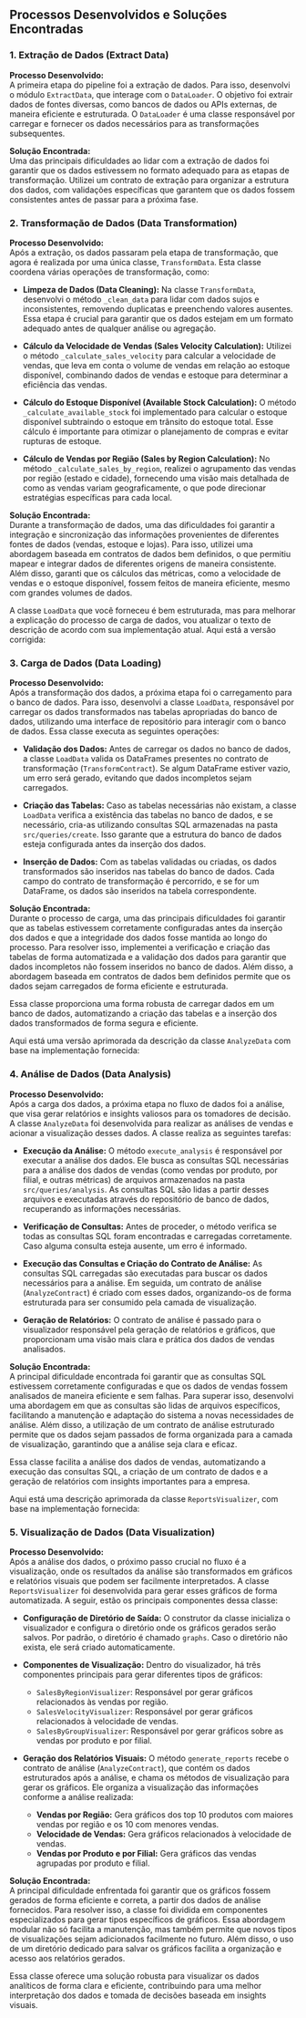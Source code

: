 ## Processos Desenvolvidos e Soluções Encontradas

### 1. **Extração de Dados (Extract Data)**

**Processo Desenvolvido:**  
A primeira etapa do pipeline foi a extração de dados. Para isso, desenvolvi o módulo `ExtractData`, que interage com o `DataLoader`. O objetivo foi extrair dados de fontes diversas, como bancos de dados ou APIs externas, de maneira eficiente e estruturada. O `DataLoader` é uma classe responsável por carregar e fornecer os dados necessários para as transformações subsequentes.

**Solução Encontrada:**  
Uma das principais dificuldades ao lidar com a extração de dados foi garantir que os dados estivessem no formato adequado para as etapas de transformação. Utilizei um contrato de extração para organizar a estrutura dos dados, com validações específicas que garantem que os dados fossem consistentes antes de passar para a próxima fase.

### 2. **Transformação de Dados (Data Transformation)**

**Processo Desenvolvido:**  
Após a extração, os dados passaram pela etapa de transformação, que agora é realizada por uma única classe, `TransformData`. Esta classe coordena várias operações de transformação, como:

- **Limpeza de Dados (Data Cleaning):** Na classe `TransformData`, desenvolvi o método `_clean_data` para lidar com dados sujos e inconsistentes, removendo duplicatas e preenchendo valores ausentes. Essa etapa é crucial para garantir que os dados estejam em um formato adequado antes de qualquer análise ou agregação.

- **Cálculo da Velocidade de Vendas (Sales Velocity Calculation):** Utilizei o método `_calculate_sales_velocity` para calcular a velocidade de vendas, que leva em conta o volume de vendas em relação ao estoque disponível, combinando dados de vendas e estoque para determinar a eficiência das vendas.

- **Cálculo do Estoque Disponível (Available Stock Calculation):** O método `_calculate_available_stock` foi implementado para calcular o estoque disponível subtraindo o estoque em trânsito do estoque total. Esse cálculo é importante para otimizar o planejamento de compras e evitar rupturas de estoque.

- **Cálculo de Vendas por Região (Sales by Region Calculation):** No método `_calculate_sales_by_region`, realizei o agrupamento das vendas por região (estado e cidade), fornecendo uma visão mais detalhada de como as vendas variam geograficamente, o que pode direcionar estratégias específicas para cada local.

**Solução Encontrada:**  
Durante a transformação de dados, uma das dificuldades foi garantir a integração e sincronização das informações provenientes de diferentes fontes de dados (vendas, estoque e lojas). Para isso, utilizei uma abordagem baseada em contratos de dados bem definidos, o que permitiu mapear e integrar dados de diferentes origens de maneira consistente. Além disso, garanti que os cálculos das métricas, como a velocidade de vendas e o estoque disponível, fossem feitos de maneira eficiente, mesmo com grandes volumes de dados.

A classe `LoadData` que você forneceu é bem estruturada, mas para melhorar a explicação do processo de carga de dados, vou atualizar o texto de descrição de acordo com sua implementação atual. Aqui está a versão corrigida:

### 3. **Carga de Dados (Data Loading)**

**Processo Desenvolvido:**  
Após a transformação dos dados, a próxima etapa foi o carregamento para o banco de dados. Para isso, desenvolvi a classe `LoadData`, responsável por carregar os dados transformados nas tabelas apropriadas do banco de dados, utilizando uma interface de repositório para interagir com o banco de dados. Essa classe executa as seguintes operações:

- **Validação dos Dados:** Antes de carregar os dados no banco de dados, a classe `LoadData` valida os DataFrames presentes no contrato de transformação (`TransformContract`). Se algum DataFrame estiver vazio, um erro será gerado, evitando que dados incompletos sejam carregados.

- **Criação das Tabelas:** Caso as tabelas necessárias não existam, a classe `LoadData` verifica a existência das tabelas no banco de dados, e se necessário, cria-as utilizando consultas SQL armazenadas na pasta `src/queries/create`. Isso garante que a estrutura do banco de dados esteja configurada antes da inserção dos dados.

- **Inserção de Dados:** Com as tabelas validadas ou criadas, os dados transformados são inseridos nas tabelas do banco de dados. Cada campo do contrato de transformação é percorrido, e se for um DataFrame, os dados são inseridos na tabela correspondente.

**Solução Encontrada:**  
Durante o processo de carga, uma das principais dificuldades foi garantir que as tabelas estivessem corretamente configuradas antes da inserção dos dados e que a integridade dos dados fosse mantida ao longo do processo. Para resolver isso, implementei a verificação e criação das tabelas de forma automatizada e a validação dos dados para garantir que dados incompletos não fossem inseridos no banco de dados. Além disso, a abordagem baseada em contratos de dados bem definidos permite que os dados sejam carregados de forma eficiente e estruturada.

Essa classe proporciona uma forma robusta de carregar dados em um banco de dados, automatizando a criação das tabelas e a inserção dos dados transformados de forma segura e eficiente.

Aqui está uma versão aprimorada da descrição da classe `AnalyzeData` com base na implementação fornecida:

### 4. **Análise de Dados (Data Analysis)**

**Processo Desenvolvido:**  
Após a carga dos dados, a próxima etapa no fluxo de dados foi a análise, que visa gerar relatórios e insights valiosos para os tomadores de decisão. A classe `AnalyzeData` foi desenvolvida para realizar as análises de vendas e acionar a visualização desses dados. A classe realiza as seguintes tarefas:

- **Execução da Análise:** O método `execute_analysis` é responsável por executar a análise dos dados. Ele busca as consultas SQL necessárias para a análise dos dados de vendas (como vendas por produto, por filial, e outras métricas) de arquivos armazenados na pasta `src/queries/analysis`. As consultas SQL são lidas a partir desses arquivos e executadas através do repositório de banco de dados, recuperando as informações necessárias.

- **Verificação de Consultas:** Antes de proceder, o método verifica se todas as consultas SQL foram encontradas e carregadas corretamente. Caso alguma consulta esteja ausente, um erro é informado.

- **Execução das Consultas e Criação do Contrato de Análise:** As consultas SQL carregadas são executadas para buscar os dados necessários para a análise. Em seguida, um contrato de análise (`AnalyzeContract`) é criado com esses dados, organizando-os de forma estruturada para ser consumido pela camada de visualização.

- **Geração de Relatórios:** O contrato de análise é passado para o visualizador responsável pela geração de relatórios e gráficos, que proporcionam uma visão mais clara e prática dos dados de vendas analisados.

**Solução Encontrada:**  
A principal dificuldade encontrada foi garantir que as consultas SQL estivessem corretamente configuradas e que os dados de vendas fossem analisados de maneira eficiente e sem falhas. Para superar isso, desenvolvi uma abordagem em que as consultas são lidas de arquivos específicos, facilitando a manutenção e adaptação do sistema a novas necessidades de análise. Além disso, a utilização de um contrato de análise estruturado permite que os dados sejam passados de forma organizada para a camada de visualização, garantindo que a análise seja clara e eficaz.

Essa classe facilita a análise dos dados de vendas, automatizando a execução das consultas SQL, a criação de um contrato de dados e a geração de relatórios com insights importantes para a empresa.

Aqui está uma descrição aprimorada da classe `ReportsVisualizer`, com base na implementação fornecida:

### 5. **Visualização de Dados (Data Visualization)**

**Processo Desenvolvido:**  
Após a análise dos dados, o próximo passo crucial no fluxo é a visualização, onde os resultados da análise são transformados em gráficos e relatórios visuais que podem ser facilmente interpretados. A classe `ReportsVisualizer` foi desenvolvida para gerar esses gráficos de forma automatizada. A seguir, estão os principais componentes dessa classe:

- **Configuração de Diretório de Saída:** O construtor da classe inicializa o visualizador e configura o diretório onde os gráficos gerados serão salvos. Por padrão, o diretório é chamado `graphs`. Caso o diretório não exista, ele será criado automaticamente.

- **Componentes de Visualização:** Dentro do visualizador, há três componentes principais para gerar diferentes tipos de gráficos:
    - `SalesByRegionVisualizer`: Responsável por gerar gráficos relacionados às vendas por região.
    - `SalesVelocityVisualizer`: Responsável por gerar gráficos relacionados à velocidade de vendas.
    - `SalesByGroupVisualizer`: Responsável por gerar gráficos sobre as vendas por produto e por filial.

- **Geração dos Relatórios Visuais:** O método `generate_reports` recebe o contrato de análise (`AnalyzeContract`), que contém os dados estruturados após a análise, e chama os métodos de visualização para gerar os gráficos. Ele organiza a visualização das informações conforme a análise realizada:
    - **Vendas por Região:** Gera gráficos dos top 10 produtos com maiores vendas por região e os 10 com menores vendas.
    - **Velocidade de Vendas:** Gera gráficos relacionados à velocidade de vendas.
    - **Vendas por Produto e por Filial:** Gera gráficos das vendas agrupadas por produto e filial.

**Solução Encontrada:**  
A principal dificuldade enfrentada foi garantir que os gráficos fossem gerados de forma eficiente e correta, a partir dos dados de análise fornecidos. Para resolver isso, a classe foi dividida em componentes especializados para gerar tipos específicos de gráficos. Essa abordagem modular não só facilita a manutenção, mas também permite que novos tipos de visualizações sejam adicionados facilmente no futuro. Além disso, o uso de um diretório dedicado para salvar os gráficos facilita a organização e acesso aos relatórios gerados.

Essa classe oferece uma solução robusta para visualizar os dados analíticos de forma clara e eficiente, contribuindo para uma melhor interpretação dos dados e tomada de decisões baseada em insights visuais.
